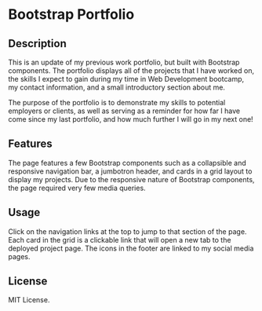# Bootstrap Portfolio

## Description
This is an update of my previous work portfolio, but built with Bootstrap components.
The portfolio displays all of the projects that I have worked on, the skills I expect to gain during my time in Web Development bootcamp, my contact information, and a small introductory section about me.

The purpose of the portfolio is to demonstrate my skills to potential employers or clients, as well as serving as a reminder for how far I have come since my last portfolio, and how much further I will go in my next one!

## Features
The page features a few Bootstrap components such as a collapsible and responsive navigation bar, a jumbotron header, and cards in a grid layout to display my projects. Due to the responsive nature of Bootstrap components, the page required very few media queries.

## Usage
Click on the navigation links at the top to jump to that section of the page. Each card in the grid is a clickable link that will open a new tab to the deployed project page. The icons in the footer are linked to my social media pages.

## License
MIT License.